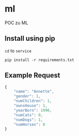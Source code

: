 # ml
POC zu ML

## Install using pip

`cd` to `service`

    pip install -r requirements.txt

## Example Request

```javascript
{
	"name": "Annette",
	"gender": 1,
	"numChildren": 1,
	"ownsHouse": 1,
	"yearBorn": 1990,
	"numCats": 0,
	"numDogs": 1,
	"numHorses": 0
}
```